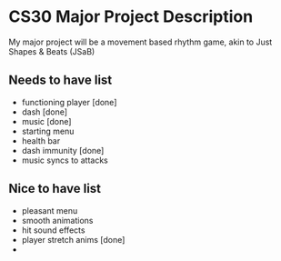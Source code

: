 # CS30 Major Project Description

My major project will be a movement based rhythm game, akin to Just Shapes & Beats (JSaB)

## Needs to have list

 - functioning player [done]
 - dash [done]
 - music [done]
 - starting menu
 - health bar
 - dash immunity [done]
 - music syncs to attacks

## Nice to have list

 - pleasant menu
 - smooth animations
 - hit sound effects
 - player stretch anims [done]
 - 